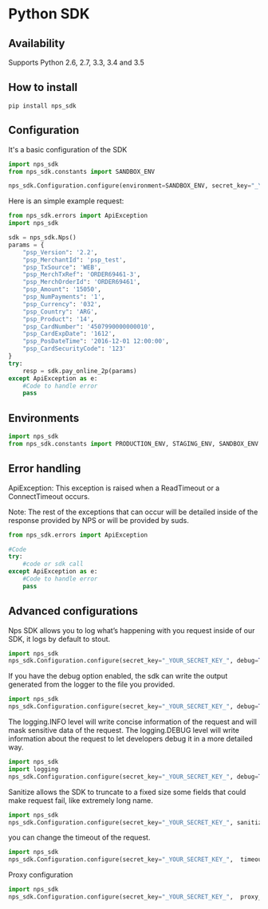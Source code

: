 #  Python SDK
 

## Availability
Supports Python 2.6, 2.7, 3.3, 3.4 and 3.5


## How to install

```
pip install nps_sdk
```

## Configuration

It's a basic configuration of the SDK

```python
import nps_sdk
from nps_sdk.constants import SANDBOX_ENV

nps_sdk.Configuration.configure(environment=SANDBOX_ENV, secret_key="_YOUR_SECRET_KEY_")
```



Here is an simple example request:

```python
from nps_sdk.errors import ApiException
import nps_sdk

sdk = nps_sdk.Nps()
params = {
    "psp_Version": '2.2',
    "psp_MerchantId": 'psp_test',
    "psp_TxSource": 'WEB',
    "psp_MerchTxRef": 'ORDER69461-3',
    "psp_MerchOrderId": 'ORDER69461',
    "psp_Amount": '15050',
    "psp_NumPayments": '1',
    "psp_Currency": '032',
    "psp_Country": 'ARG',
    "psp_Product": '14',
    "psp_CardNumber": '4507990000000010',
    "psp_CardExpDate": '1612',
    "psp_PosDateTime": '2016-12-01 12:00:00',
    "psp_CardSecurityCode": '123'
}
try:
    resp = sdk.pay_online_2p(params)
except ApiException as e:
    #Code to handle error
    pass
```

## Environments

```python
import nps_sdk
from nps_sdk.constants import PRODUCTION_ENV, STAGING_ENV, SANDBOX_ENV
```

## Error handling

ApiException: This exception is raised when a ReadTimeout or a ConnectTimeout occurs.

Note: The rest of the exceptions that can occur will be detailed inside of the response provided by NPS or will be provided by suds.

```python
from nps_sdk.errors import ApiException

#Code
try:
    #code or sdk call
except ApiException as e:
    #Code to handle error
    pass
```

## Advanced configurations

Nps SDK allows you to log what’s happening with you request inside of our SDK, it logs by default to stout.

```python
import nps_sdk
nps_sdk.Configuration.configure(secret_key="_YOUR_SECRET_KEY_", debug=True)
```


If you have the debug option enabled, the sdk can write the output generated from the logger to the file you provided.

```python
import nps_sdk
nps_sdk.Configuration.configure(secret_key="_YOUR_SECRET_KEY_", debug=True, log_file=”path/to/your/file.log”)
```

The logging.INFO level will write concise information of the request and will mask sensitive data of the request. 
The logging.DEBUG level will write information about the request to let developers debug it in a more detailed way.

```python
import nps_sdk
import logging
nps_sdk.Configuration.configure(secret_key="_YOUR_SECRET_KEY_", debug=True, log_level=logging.DEBUG)
```

Sanitize allows the SDK to truncate to a fixed size some fields that could make request fail, like extremely long name.

```python
import nps_sdk
nps_sdk.Configuration.configure(secret_key="_YOUR_SECRET_KEY_", sanitize=True)
```

you can change the timeout of the request.

```python
import nps_sdk
nps_sdk.Configuration.configure(secret_key="_YOUR_SECRET_KEY_",  timeout=60)
```

Proxy configuration

```python
import nps_sdk
nps_sdk.Configuration.configure(secret_key="_YOUR_SECRET_KEY_",  proxy_url="YOUR/PROXY/URL", proxy_username="USERNAME", proxy_password="YOUR_PASSWORD")
```

